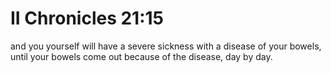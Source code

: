 # II Chronicles 21:15

and you yourself will have a severe sickness with a disease of your bowels, until your bowels come out because of the disease, day by day.
